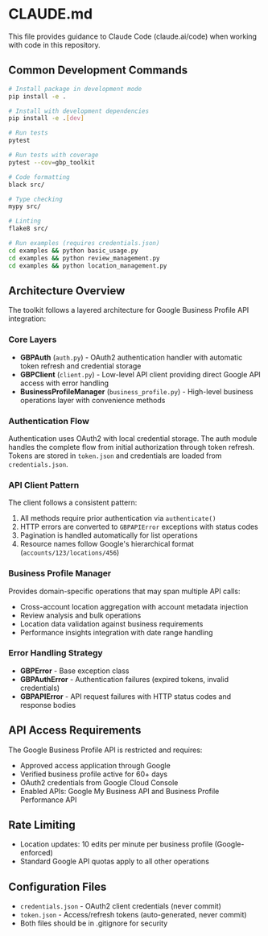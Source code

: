 # CLAUDE.md

This file provides guidance to Claude Code (claude.ai/code) when working with code in this repository.

## Common Development Commands

```bash
# Install package in development mode
pip install -e .

# Install with development dependencies
pip install -e .[dev]

# Run tests
pytest

# Run tests with coverage
pytest --cov=gbp_toolkit

# Code formatting
black src/

# Type checking  
mypy src/

# Linting
flake8 src/

# Run examples (requires credentials.json)
cd examples && python basic_usage.py
cd examples && python review_management.py
cd examples && python location_management.py
```

## Architecture Overview

The toolkit follows a layered architecture for Google Business Profile API integration:

### Core Layers
- **GBPAuth** (`auth.py`) - OAuth2 authentication handler with automatic token refresh and credential storage
- **GBPClient** (`client.py`) - Low-level API client providing direct Google API access with error handling
- **BusinessProfileManager** (`business_profile.py`) - High-level business operations layer with convenience methods

### Authentication Flow
Authentication uses OAuth2 with local credential storage. The auth module handles the complete flow from initial authorization through token refresh. Tokens are stored in `token.json` and credentials are loaded from `credentials.json`.

### API Client Pattern
The client follows a consistent pattern:
1. All methods require prior authentication via `authenticate()`
2. HTTP errors are converted to `GBPAPIError` exceptions with status codes
3. Pagination is handled automatically for list operations
4. Resource names follow Google's hierarchical format (`accounts/123/locations/456`)

### Business Profile Manager
Provides domain-specific operations that may span multiple API calls:
- Cross-account location aggregation with account metadata injection
- Review analysis and bulk operations
- Location data validation against business requirements
- Performance insights integration with date range handling

### Error Handling Strategy
- **GBPError** - Base exception class
- **GBPAuthError** - Authentication failures (expired tokens, invalid credentials)
- **GBPAPIError** - API request failures with HTTP status codes and response bodies

## API Access Requirements

The Google Business Profile API is restricted and requires:
- Approved access application through Google
- Verified business profile active for 60+ days  
- OAuth2 credentials from Google Cloud Console
- Enabled APIs: Google My Business API and Business Profile Performance API

## Rate Limiting
- Location updates: 10 edits per minute per business profile (Google-enforced)
- Standard Google API quotas apply to all other operations

## Configuration Files
- `credentials.json` - OAuth2 client credentials (never commit)
- `token.json` - Access/refresh tokens (auto-generated, never commit)
- Both files should be in .gitignore for security